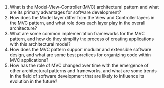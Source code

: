 

1. What is the Model-View-Controller (MVC) architectural pattern and what are its primary advantages for software development?
2. How does the Model layer differ from the View and Controller layers in the MVC pattern, and what role does each layer play in the overall architecture?
3. What are some common implementation frameworks for the MVC pattern, and how do they simplify the process of creating applications with this architectural model?
4. How does the MVC pattern support modular and extensible software design, and what are some best practices for organizing code within MVC applications?
5. How has the role of MVC changed over time with the emergence of other architectural patterns and frameworks, and what are some trends in the field of software development that are likely to influence its evolution in the future?
